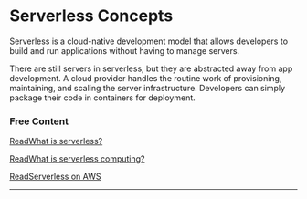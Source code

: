 # Serverless Concepts

Serverless is a cloud-native development model that allows developers to build and run applications without having to manage servers.

There are still servers in serverless, but they are abstracted away from app development. A cloud provider handles the routine work of provisioning, maintaining, and scaling the server infrastructure. Developers can simply package their code in containers for deployment.

### Free Content

[ReadWhat is serverless?](https://www.redhat.com/en/topics/cloud-native-apps/what-is-serverless)

[ReadWhat is serverless computing?](https://www.cloudflare.com/learning/serverless/what-is-serverless/)

[ReadServerless on AWS](https://aws.amazon.com/serverless/)

***
